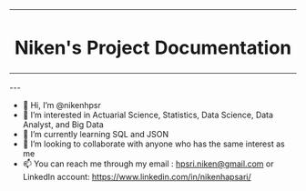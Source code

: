 <table align="center">
<tr>
<td align="center" width="9999">
  
# Niken's Project Documentation
  
</td>
</tr>
</table>
---

- 👋 Hi, I’m @nikenhpsr
- 👀 I’m interested in Actuarial Science, Statistics, Data Science, Data Analyst, and Big Data
- 🌱 I’m currently learning SQL and JSON
- 💞️ I’m looking to collaborate with anyone who has the same interest as me
- 📫 You can reach me through my email : hpsri.niken@gmail.com or LinkedIn account: https://www.linkedin.com/in/nikenhapsari/

<!---
nikenhpsr/nikenhpsr is a ✨ special ✨ repository because its `README.md` (this file) appears on your GitHub profile.
You can click the Preview link to take a look at your changes.
--->
